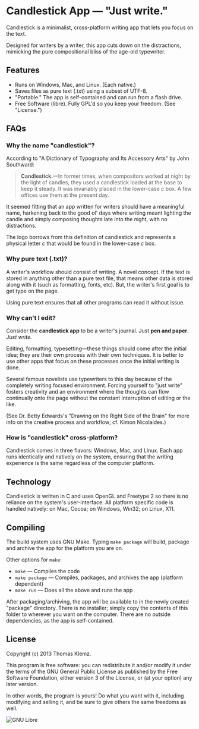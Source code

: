 Candlestick App — "Just write."
===============================

Candlestick is a minimalist, cross-platform writing app that lets you 
focus on the text.

Designed for writers by a writer, this app cuts down on the distractions,
mimicking the pure compositional bliss of the age-old typewriter.

## Features

* Runs on Windows, Mac, and Linux. (Each native.)
* Saves files as pure text (.txt) using a subset of UTF-8.
* "Portable." The app is self-contained and can run from a flash drive.
* Free Software (libre). Fully GPL'd so you keep your freedom. (See "License.")

## FAQs

### Why the name "candlestick"?

According to "A Dictionary of Typography and Its Accessory Arts" by John Southward:
> **Candlestick.**—In former times, when compositors worked at night by the light of candles, they used a candlestick loaded at the base to keep it steady. It was invariably placed in the lower-case *c* box. A few offices use them at the present day.

It seemed fitting that an app written for writers should have a meaningful name,
harkening back to the good ol' days where writing meant lighting the candle and
simply composing thoughts late into the night, with no distractions.

The logo borrows from this definition of candlestick and represents a physical
letter *c* that would be found in the lower-case *c* box.

### Why pure text (.txt)?

A writer's workflow should consist of writing. A novel concept. If the text is
stored in anything other than a pure text file, that means other data is stored
along with it (such as formatting, fonts, etc). But, the writer's first goal
is to get type on the page.

Using pure text ensures that all other programs can read it without issue.

### Why can't I edit?

Consider the **candlestick app** to be a writer's journal. Just **pen and paper**.
*Just write.*

Editing, formatting, typesetting—these things should come after the initial idea;
they are their own process with their own techniques. It is better to use other
apps that focus on these processes once the initial writing is done.

Several famous novelists use typewriters to this day because of the completely
writing focused environment. Forcing yourself to "just write" fosters creativity
and an environment where the thoughts can flow continually onto the page without
the constant interruption of editing or the like.

(See Dr. Betty Edwards's "Drawing on the Right Side of the Brain" for more info
on the creative process and workflow; cf. Kimon Nicolaides.)

### How is "candlestick" cross-platform?

Candlestick comes in three flavors: Windows, Mac, and Linux. Each app
runs identically and natively on the system, ensuring that the writing
experience is the same regardless of the computer platform.

## Technology

Candlestick is written in C and uses OpenGL and Freetype 2 so there
is no reliance on the system's user-interface. All platform specific
code is handled natively: on Mac, Cocoa; on Windows, Win32; on Linux, X11.

## Compiling

The build system uses GNU Make. Typing `make package` will build, package
and archive the app for the platform you are on.

Other options for `make`:
* `make` — Compiles the code
* `make package` — Compiles, packages, and archives the app (platform dependent)
* `make run` — Does all the above and runs the app

After packaging/archiving, the app will be available to in the newly created
"package" directory. There is no installer; simply copy the contents of this 
folder to wherever you want on the computer. There are no outside dependencies, 
as the app is self-contained.

## License

Copyright (c) 2013 Thomas Klemz.

This program is free software: you can redistribute it and/or modify
it under the terms of the GNU General Public License as published by
the Free Software Foundation, either version 3 of the License, or
(at your option) any later version.

In other words, the program is yours! Do what you want with it, 
including modifying and selling it, and be sure to give others the 
same freedoms as well.

![GNU Libre](http://trisquel.info/files/libre.png "GNU Libre Free Software")
